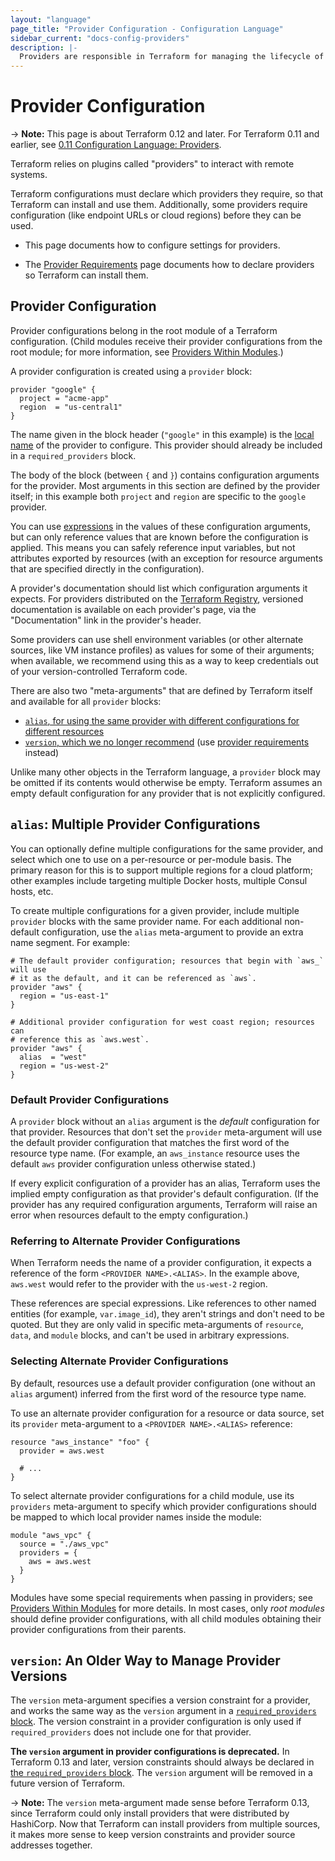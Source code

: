 ```yaml
---
layout: "language"
page_title: "Provider Configuration - Configuration Language"
sidebar_current: "docs-config-providers"
description: |-
  Providers are responsible in Terraform for managing the lifecycle of a resource: create, read, update, delete.
---
```


# Provider Configuration

-> **Note:** This page is about Terraform 0.12 and later. For Terraform 0.11 and
earlier, see
[0.11 Configuration Language: Providers](../configuration-0-11/providers.html).

Terraform relies on plugins called "providers" to interact with remote systems.

Terraform configurations must declare which providers they require, so that
Terraform can install and use them. Additionally, some providers require
configuration (like endpoint URLs or cloud regions) before they can be used.

- This page documents how to configure settings for providers.

- The [Provider Requirements](./provider-requirements.html) page documents how
  to declare providers so Terraform can install them.

## Provider Configuration

Provider configurations belong in the root module of a Terraform configuration.
(Child modules receive their provider configurations from the root module; for
more information, see
[Providers Within Modules](./modules.html#providers-within-modules).)

A provider configuration is created using a `provider` block:

```hcl
provider "google" {
  project = "acme-app"
  region  = "us-central1"
}
```

The name given in the block header (`"google"` in this example) is the
[local name](./provider-requirements.html#local-names) of the provider to
configure. This provider should already be included in a `required_providers`
block.

The body of the block (between `{` and `}`) contains configuration arguments for
the provider. Most arguments in this section are defined by the provider itself;
in this example both `project` and `region` are specific to the `google`
provider.

You can use [expressions](./expressions.html) in the values of these
configuration arguments, but can only reference values that are known before the
configuration is applied. This means you can safely reference input variables,
but not attributes exported by resources (with an exception for resource
arguments that are specified directly in the configuration).

A provider's documentation should list which configuration arguments it expects.
For providers distributed on the
[Terraform Registry](https://registry.terraform.io), versioned documentation is
available on each provider's page, via the "Documentation" link in the
provider's header.

Some providers can use shell environment variables (or other alternate sources,
like VM instance profiles) as values for some of their arguments; when
available, we recommend using this as a way to keep credentials out of your
version-controlled Terraform code.

There are also two "meta-arguments" that are defined by Terraform itself
and available for all `provider` blocks:

- [`alias`, for using the same provider with different configurations for different resources][inpage-alias]
- [`version`, which we no longer recommend][inpage-versions] (use
  [provider requirements](./provider-requirements.html) instead)

Unlike many other objects in the Terraform language, a `provider` block may
be omitted if its contents would otherwise be empty. Terraform assumes an
empty default configuration for any provider that is not explicitly configured.

## `alias`: Multiple Provider Configurations

[inpage-alias]: #alias-multiple-provider-instances

You can optionally define multiple configurations for the same provider, and
select which one to use on a per-resource or per-module basis. The primary
reason for this is to support multiple regions for a cloud platform; other
examples include targeting multiple Docker hosts, multiple Consul hosts, etc.

To create multiple configurations for a given provider, include multiple
`provider` blocks with the same provider name. For each additional non-default
configuration, use the `alias` meta-argument to provide an extra name segment.
For example:

```hcl
# The default provider configuration; resources that begin with `aws_` will use
# it as the default, and it can be referenced as `aws`.
provider "aws" {
  region = "us-east-1"
}

# Additional provider configuration for west coast region; resources can
# reference this as `aws.west`.
provider "aws" {
  alias  = "west"
  region = "us-west-2"
}
```

### Default Provider Configurations

A `provider` block without an `alias` argument is the _default_ configuration
for that provider. Resources that don't set the `provider` meta-argument will
use the default provider configuration that matches the first word of the
resource type name. (For example, an `aws_instance` resource uses the default
`aws` provider configuration unless otherwise stated.)

If every explicit configuration of a provider has an alias, Terraform uses the
implied empty configuration as that provider's default configuration. (If the
provider has any required configuration arguments, Terraform will raise an error
when resources default to the empty configuration.)

### Referring to Alternate Provider Configurations

When Terraform needs the name of a provider configuration, it expects a
reference of the form `<PROVIDER NAME>.<ALIAS>`. In the example above,
`aws.west` would refer to the provider with the `us-west-2` region.

These references are special expressions. Like references to other named
entities (for example, `var.image_id`), they aren't strings and don't need to be
quoted. But they are only valid in specific meta-arguments of `resource`,
`data`, and `module` blocks, and can't be used in arbitrary expressions.

### Selecting Alternate Provider Configurations

By default, resources use a default provider configuration (one without an
`alias` argument) inferred from the first word of the resource type name.

To use an alternate provider configuration for a resource or data source, set
its `provider` meta-argument to a `<PROVIDER NAME>.<ALIAS>` reference:

```hcl
resource "aws_instance" "foo" {
  provider = aws.west

  # ...
}
```

To select alternate provider configurations for a child module, use its
`providers` meta-argument to specify which provider configurations should be
mapped to which local provider names inside the module:

```hcl
module "aws_vpc" {
  source = "./aws_vpc"
  providers = {
    aws = aws.west
  }
}
```

Modules have some special requirements when passing in providers; see
[Providers Within Modules](./modules.html#providers-within-modules)
for more details. In most cases, only _root modules_ should define provider
configurations, with all child modules obtaining their provider configurations
from their parents.

<a id="provider-versions"></a>

## `version`: An Older Way to Manage Provider Versions

[inpage-versions]: #provider-versions

The `version` meta-argument specifies a version constraint for a provider, and
works the same way as the `version` argument in a
[`required_providers` block](./provider-requirements.html). The version
constraint in a provider configuration is only used if `required_providers`
does not include one for that provider.

**The `version` argument in provider configurations is deprecated.** 
In Terraform 0.13 and later, version constraints should always be declared in
[the `required_providers` block](./provider-requirements.html). The `version`
argument will be removed in a future version of Terraform.

-> **Note:** The `version` meta-argument made sense before Terraform 0.13, since
Terraform could only install providers that were distributed by HashiCorp. Now
that Terraform can install providers from multiple sources, it makes more sense
to keep version constraints and provider source addresses together.

